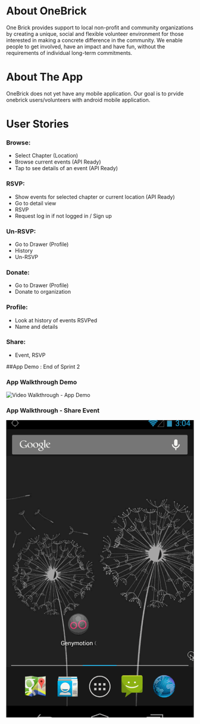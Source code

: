 About OneBrick
===============
One Brick provides support to local non-profit and community organizations by creating a unique, social and flexible volunteer environment for those interested in making a concrete difference in the community. We enable people to get involved, have an impact and have fun, without the requirements of individual long-term commitments.

About The App
==================
OneBrick does not yet have any mobile application. Our goal is to prvide onebrick users/volunteers with android mobile application.




User Stories
==============

### Browse:
* Select Chapter (Location)
* Browse current events (API Ready)
* Tap to see details of an event (API Ready)

### RSVP:
* Show events for selected chapter or current location (API Ready)
* Go to detail view
* RSVP
* Request log in if not logged in / Sign up

### Un-RSVP:
* Go to Drawer (Profile)
* History
* Un-RSVP

### Donate:
* Go to Drawer (Profile)
* Donate to organization

### Profile:
* Look at history of events RSVPed
* Name and details

### Share:
* Event, RSVP


##App Demo : End of Sprint 2
### App Walkthrough Demo
![Video Walkthrough - App Demo](OneBrickSprint2.gif)

### App Walkthrough -  Share Event 
![Video Walkthrough - Social Share](OneBrickSprint2_ShareIntents.gif)
